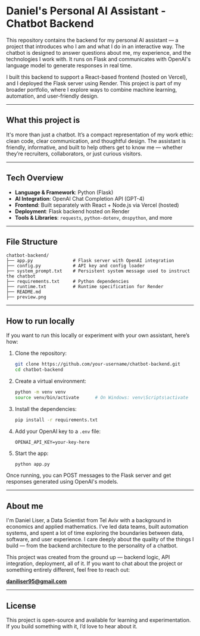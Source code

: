 # Daniel's Personal AI Assistant - Chatbot Backend

This repository contains the backend for my personal AI assistant — a project that introduces who I am and what I do in an interactive way. The chatbot is designed to answer questions about me, my experience, and the technologies I work with. It runs on Flask and communicates with OpenAI's language model to generate responses in real time.

I built this backend to support a React-based frontend (hosted on Vercel), and I deployed the Flask server using Render. This project is part of my broader portfolio, where I explore ways to combine machine learning, automation, and user-friendly design.

---

## What this project is

It's more than just a chatbot. It’s a compact representation of my work ethic: clean code, clear communication, and thoughtful design. The assistant is friendly, informative, and built to help others get to know me — whether they’re recruiters, collaborators, or just curious visitors.

---

## Tech Overview

- **Language & Framework**: Python (Flask)
- **AI Integration**: OpenAI Chat Completion API (GPT-4)
- **Frontend**: Built separately with React + Node.js via Vercel (hosted)
- **Deployment**: Flask backend hosted on Render
- **Tools & Libraries**: `requests`, `python-dotenv`, `dnspython`, and more

---

## File Structure

```
chatbot-backend/
├── app.py               # Flask server with OpenAI integration
├── config.py            # API key and config loader
├── system_prompt.txt    # Persistent system message used to instruct the chatbot
├── requirements.txt     # Python dependencies
├── runtime.txt          # Runtime specification for Render
├── README.md
├── preview.png 
```

---

## How to run locally

If you want to run this locally or experiment with your own assistant, here’s how:

1. Clone the repository:
   ```bash
   git clone https://github.com/your-username/chatbot-backend.git
   cd chatbot-backend
   ```

2. Create a virtual environment:
   ```bash
   python -m venv venv
   source venv/bin/activate      # On Windows: venv\Scripts\activate
   ```

3. Install the dependencies:
   ```bash
   pip install -r requirements.txt
   ```

4. Add your OpenAI key to a `.env` file:
   ```
   OPENAI_API_KEY=your-key-here
   ```

5. Start the app:
   ```bash
   python app.py
   ```

Once running, you can POST messages to the Flask server and get responses generated using OpenAI's models.

---

## About me

I'm Daniel Liser, a Data Scientist from Tel Aviv with a background in economics and applied mathematics. I’ve led data teams, built automation systems, and spent a lot of time exploring the boundaries between data, software, and user experience. I care deeply about the quality of the things I build — from the backend architecture to the personality of a chatbot.

This project was created from the ground up — backend logic, API integration, deployment, all of it. If you want to chat about the project or something entirely different, feel free to reach out:

**daniliser95@gmail.com**

---

## License

This project is open-source and available for learning and experimentation. If you build something with it, I’d love to hear about it.
